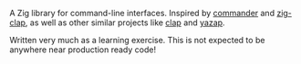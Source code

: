 A Zig library for command-line interfaces. Inspired by [commander](https://github.com/tj/commander.js) and [zig-clap](https://github.com/Hejsil/zig-clap), as well as other similar projects like [clap](https://github.com/clap-rs/clap) and [yazap](https://github.com/prajwalch/yazap).

Written very much as a learning exercise. This is not expected to be anywhere near production ready code!
